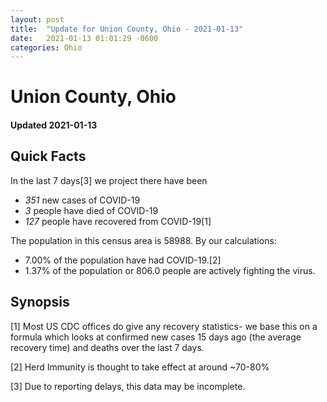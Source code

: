```yaml
---
layout: post
title:  "Update for Union County, Ohio - 2021-01-13"
date:   2021-01-13 01:01:29 -0600
categories: Ohio
---
```


# Union County, Ohio
#### Updated 2021-01-13

## Quick Facts

In the last 7 days[3] we project there have been
- *351* new cases of COVID-19
- *3* people have died of COVID-19
- *127* people have recovered from COVID-19[1]

The population in this census area is 58988. By our calculations:
- 7.00% of the population have had COVID-19.[2]
- 1.37% of the population or 806.0 people are actively fighting the virus.

## Synopsis




[1] Most US CDC offices do give any recovery statistics- we base this on a formula which looks at confirmed new cases
15 days ago (the average recovery time) and deaths over the last 7 days.

[2] Herd Immunity is thought to take effect at around ~70-80%

[3] Due to reporting delays, this data may be incomplete.
 
    